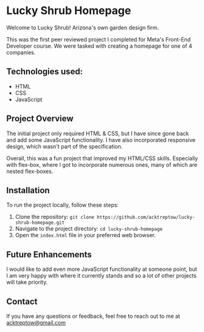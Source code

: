 # Lucky Shrub Homepage

Welcome to Lucky Shrub! Arizona's own garden design firm.

This was the first peer reviewed project I completed for Meta's Front-End Developer course. We were tasked with creating a homepage for one of 4 companies.

## Technologies used:

- HTML
- CSS
- JavaScript

## Project Overview

The initial project only required HTML & CSS, but I have since gone back and add some JavaScript functionality. I have also incorporated responsive design, which wasn't part of the specification.

Overall, this was a fun project that improved my HTML/CSS skills. Especially with flex-box, where I got to incorporate numerous ones, many of which are nested flex-boxes.

## Installation

To run the project locally, follow these steps:

1. Clone the repository: `git clone https://github.com/acktreptow/lucky-shrub-homepage.git`
2. Navigate to the project directory: `cd lucky-shrub-homepage`
3. Open the `index.html` file in your preferred web browser.

## Future Enhancements

I would like to add even more JavaScript functionality at someone point, but I am very happy with where it currently stands and so a lot of other projects will take priority.

## Contact

If you have any questions or feedback, feel free to reach out to me at acktreptow@gmail.com
